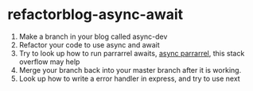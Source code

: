 # refactorblog-async-await

1.  Make a branch in your blog called async-dev
2.  Refactor your code to use async and await
3.  Try to look up how to run parrarrel awaits, [async parrarrel](https://stackoverflow.com/questions/35612428/call-async-await-functions-in-parallel), this stack overflow may help
4.  Merge your branch back into your master branch after it is working.
5.  Look up how to write a error handler in express, and try to use next
